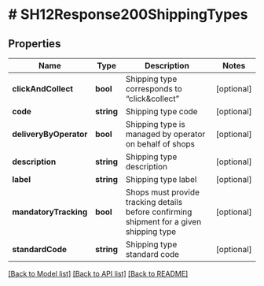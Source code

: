 # # SH12Response200ShippingTypes

## Properties

Name | Type | Description | Notes
------------ | ------------- | ------------- | -------------
**clickAndCollect** | **bool** | Shipping type corresponds to “click&amp;collect” | [optional]
**code** | **string** | Shipping type code | [optional]
**deliveryByOperator** | **bool** | Shipping type is managed by operator on behalf of shops | [optional]
**description** | **string** | Shipping type description | [optional]
**label** | **string** | Shipping type label | [optional]
**mandatoryTracking** | **bool** | Shops must provide tracking details before confirming shipment for a given shipping type | [optional]
**standardCode** | **string** | Shipping type standard code | [optional]

[[Back to Model list]](../../README.md#models) [[Back to API list]](../../README.md#endpoints) [[Back to README]](../../README.md)
